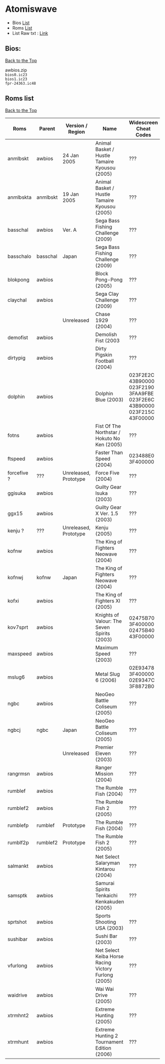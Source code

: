 # Atomiswave 
- Bios [List](#bios)
- Roms [List](#roms-list)
- List Raw txt : [Link](https://github.com/matakko/rom-name/blob/main/txt/atomiswave-name.txt)


## Bios:  
[Back to the Top](#atomiswave)
 
awbios.zip    
`bios0.ic23       `<br />
`bios1.ic23       `<br />
`fpr-24363.ic48   `<br />
 

## Roms list 
[Back to the Top](#atomiswave)


| Roms         | Parent            |  Version / Region        | Name                                                              |    Widescreen Cheat Codes                                                                    |
| ---------    | --------          |  ----------------------- | ----------------------------------------------------------------- | --------------------------------------------------------------------------------------------- | 
| anmlbskt     |	awbios         | 24 Jan 2005              | Animal Basket / Hustle Tamaire Kyousou (2005)                       | ???                                                                                           |
| anmlbskta    |	anmlbskt       | 19 Jan 2005              | Animal Basket / Hustle Tamaire Kyousou (2005)                       | ???                                                                                           |
| basschal     |	awbios         | Ver. A                   | Sega Bass Fishing Challenge (2009)                                  | ???                                                                                           |
| basschalo    |	basschal       | Japan                    | Sega Bass Fishing Challenge (2009)                                  | ???                                                                                           |
| blokpong     |	awbios         |                          | Block Pong-Pong (2005)                                              | ???                                                                                           |
| claychal     |	awbios         |                          | Sega Clay Challenge (2009)                                          | ???                                                                                           |
|              |	               | Unreleased               | Chase 1929 (2004)                                                   | ???                                                                                           |
| demofist     |	awbios         |                          | Demolish Fist (2003                                                 | ???                                                                                           |
| dirtypig     |	awbios         |                          | Dirty Pigskin Football (2004)                                       | ???                                                                                           |
| dolphin      |	awbios         |                          | Dolphin Blue (2003)                                                 | 023F2E2C 43B90000 <br /> 023F2190 3FAA9FBE <br /> 023F2E6C 43B90000 <br />  023F215C 43F00000 |
| fotns        |	awbios         |                          | Fist Of The Northstar / Hokuto No Ken (2005)                        | ???                                                                                           |
| ftspeed      |	awbios         |                          | Faster Than Speed (2004)                                            | 023488E0 3F400000                                                                             |
| forcefive ?  |	???            | Unreleased, Prototype    | Force Five (2004)                                                   | ???                                                                                           |
| ggisuka      |	awbios         |                          | Guilty Gear Isuka (2003)                                            | ???                                                                                           |
| ggx15        |	awbios         |                          | Guilty Gear X Ver. 1.5 (2003)                                       | ???                                                                                           |
| kenju ?      |	???            | Unreleased, Prototype    | Kenju (2005)                                                        | ???                                                                                           |
| kofnw        |	awbios         |                          | The King of Fighters Neowave (2004)                                 | ???                                                                                           |
| kofnwj       |	kofnw          | Japan                    | The King of Fighters Neowave (2004)                                 | ???                                                                                           |
| kofxi        |	awbios         |                          | The King of Fighters XI (2005)                                      | ???                                                                                           |
| kov7sprt     |	awbios         |                          | Knights of Valour: The Seven Spirits (2003)                         | 02475B70 3F400000 <br /> 02475B40 43F00000                                                    |
| maxspeed     |	awbios         |                          | Maximum Speed (2003)                                                | ???                                                                                           |
| mslug6       |	awbios         |                          | Metal Slug 6 (2006)                                                 | 02E93478 3F400000 <br /> 02E9347C 3F8872B0                                                    |
| ngbc         |	awbios         |                          | NeoGeo Battle Coliseum (2005)                                       | ???                                                                                           |
| ngbcj        |	ngbc           | Japan                    | NeoGeo Battle Coliseum (2005)                                       | ???                                                                                           |
|              |	               | Unreleased               | Premier Eleven (2003)                                               | ???                                                                                           |
| rangrmsn     |	awbios         |                          | Ranger Mission (2004)                                               | ???                                                                                           |
| rumblef      |	awbios         |                          | The Rumble Fish (2004)                                              | ???                                                                                           |
| rumblef2     |	awbios         |                          | The Rumble Fish 2 (2005)                                            | ???                                                                                           |
| rumblefp     |	rumblef        | Prototype                | The Rumble Fish (2004)                                              | ???                                                                                           |
| rumblf2p     |	rumblef2       | Prototype                | The Rumble Fish 2 (2005)                                            | ???                                                                                           |
| salmankt     |	awbios         |                          | Net Select Salaryman Kintarou (2004)                                | ???                                                                                           |
| samsptk      |	awbios         |                          | Samurai Spirits Tenkaichi Kenkakuden (2005)                         | ???                                                                                           |
| sprtshot     |	awbios         |                          | Sports Shooting USA (2003)                                          | ???                                                                                           |
| sushibar     |	awbios         |                          | Sushi Bar (2003)                                                    | ???                                                                                           |
| vfurlong     |	awbios         |                          | Net Select Keiba Horse Racing Victory Furlong (2005)                | ???                                                                                           |
| waidrive     |	awbios         |                          | Wai Wai Drive (2005)                                                | ???                                                                                           |
| xtrmhnt2     |	awbios         |                          | Extreme Hunting (2005)                                              | ???                                                                                           |
| xtrmhunt     |	awbios         |                          | Extreme Hunting 2 Tournament Edition (2006)                         | ???                                                                                           |

